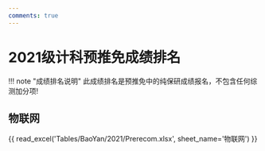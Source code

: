 ```yaml
---
comments: true
---
```

# 2021级计科预推免成绩排名

!!! note "成绩排名说明"
    此成绩排名是预推免中的纯保研成绩报名，不包含任何综测加分项!

## 物联网

{{ read_excel('Tables/BaoYan/2021/Prerecom.xlsx', sheet_name='物联网') }}
